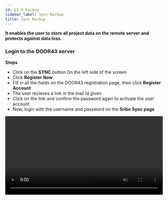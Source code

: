 ```yaml
---
id: p3-8-backup
sidebar_label: Sync Backup
title: Sync Backup
---
```

**It enables the user to store all project data on the remote server and protects against data loss.**

### Login to the DOOR43 server

**Steps**

- Click on the **SYNC** button On the left side of the screen
- Click **Register Now**.
- Fill in all the fields on the DOOR43 registration page, then click **Register Account**
- The user recieves a link in the mail Id given
- Click on the link and confirm the password again to activate the user account
- Now, login with the username and password on the **Sribe Sync page**

<video controls src="/0.5.5/en-Logintotheserver.mov" width="100%" type="video/mov"/>

### Cloud Sync

**Steps**

- Enter a valid username and password to access your DOOR 43 account
- The project files of all the current users will be available
- Select the project you wish to work on, from the **SYNC** pane
- After selecting the desired project click the **SAVE TO CLOUD** button on the SYNC pane
- A progress bar will appear, showing the status and completion of the **sync** process
- Once the project is successfully synced, it will be listed at the bottom of the **CLOUD PROJECTS** pane

<video controls src="/0.5.5/en-cloudsync.mov" width="100%" type="video/mp4"/>

### Creating a backup when merging a project from the server

**<i>This is for the project managers and administrators</i>**

**Steps**

- Go to the folder **Appdata** in the system setting
- To retrieve the previous data, copy and paste the data into a prefered location.

<video controls src="/assets/backups.mov" width="100%" type="video/mov"/>
<p> </p>



:::note

- When we perform a **Sync** merge operation, a backup is added to the backup folder, and the maximum number of backups is currently 5, with the older backups being rolled out from the list
- An error for conflicting project data may occur when importing projects back into Scribe. Scribe does not handle it automatically
- When the user receives an error message, it must be resolved by the user

:::
